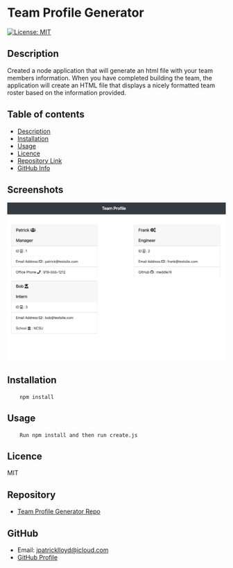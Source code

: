 # **Team Profile Generator**
[![License: MIT](https://img.shields.io/badge/License-MIT-yellow.svg)](https://opensource.org/licenses/MIT)
## Description 
Created a node application that will generate an html file with your team members information.  When you have completed building the team, the application will create an HTML file that displays a nicely formatted team roster based on the information provided.
## Table of contents
- [Description](#Description)
- [Installation](#Installation)
- [Usage](#Usage)
- [Licence](#Licence)
- [Repository Link](#Repository)
- [GitHub Info](#GitHub) 

## Screenshots
![Sample HTML](images/Sample.png)
## Installation
        npm install
## Usage
        Run npm install and then run create.js
## Licence
MIT
## Repository
- [Team Profile Generator Repo](https://github.com/meddle74/teamProfileGenerator)
## GitHub
- Email: jpatricklloyd@icloud.com
- [GitHub Profile](https://github.com/Meddle74)
